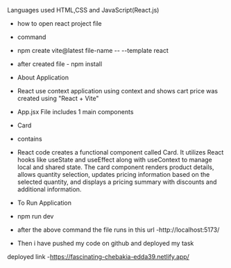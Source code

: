 Languages used
HTML,CSS and JavaScript(React.js)
- how to open react project file
- command 
- npm create vite@latest file-name -- --template react
- after created file - npm install
- About Application
- React use context application using context and shows cart price was created using "React + Vite"
- App.jsx File includes 1 main components
- Card
 - contains
  - React code creates a functional component called Card. It utilizes React hooks like useState and useEffect along with useContext to manage local and shared state. The card component renders product details, allows quantity selection, updates pricing information based on the selected quantity, and displays a pricing summary with discounts and additional information.

- To Run Application
 - npm run dev
- after the above command 
the file runs in this url -http://localhost:5173/

- Then i have pushed my code on github and 
deployed my task 

deployed link
-https://fascinating-chebakia-edda39.netlify.app/

